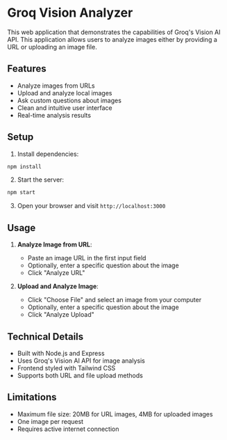 # Groq Vision Analyzer

This web application that demonstrates the capabilities of Groq's Vision AI API. This application allows users to analyze images either by providing a URL or uploading an image file.

## Features

- Analyze images from URLs
- Upload and analyze local images
- Ask custom questions about images
- Clean and intuitive user interface
- Real-time analysis results

## Setup

1. Install dependencies:
```bash
npm install
```

2. Start the server:
```bash
npm start
```

3. Open your browser and visit `http://localhost:3000`

## Usage

1. **Analyze Image from URL**:
   - Paste an image URL in the first input field
   - Optionally, enter a specific question about the image
   - Click "Analyze URL"

2. **Upload and Analyze Image**:
   - Click "Choose File" and select an image from your computer
   - Optionally, enter a specific question about the image
   - Click "Analyze Upload"

## Technical Details

- Built with Node.js and Express
- Uses Groq's Vision AI API for image analysis
- Frontend styled with Tailwind CSS
- Supports both URL and file upload methods

## Limitations

- Maximum file size: 20MB for URL images, 4MB for uploaded images
- One image per request
- Requires active internet connection
